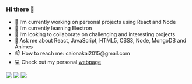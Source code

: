 ### Hi there 👋

<!--
**caionakai/caionakai** is a ✨ _special_ ✨ repository because its `README.md` (this file) appears on your GitHub profile.
-->
 

<ul align="left">
  <li>🔭 I’m currently working on personal projects using React and Node</li>
  <li>🌱 I’m currently learning Electron </br></li>
  <li>👯 I’m looking to collaborate on challenging and interesting projects </br> </li>
  <li>💬 Ask me about React, JavaScript, HTML5, CSS3, Node, MongoDB and Animes</br> </li>
  <li>📫 How to reach me: caionakai2015@gmail.com </br></li>  
  <li>💻 Check out my personal <a href="https://caionakai.com/">webpage</a> 
</ul>


![](https://github-profile-summary-cards.vercel.app/api/cards/profile-details?username=caionakai&theme=github_dark)
![](http://github-profile-summary-cards.vercel.app/api/cards/repos-per-language?username=caionakai&theme=github_dark)
![](http://github-profile-summary-cards.vercel.app/api/cards/stats?username=caionakai&theme=github_dark)

